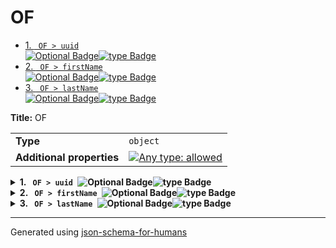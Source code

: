 # OF

- [1. <code> OF > uuid </code><img alt="Optional Badge" src="https://img.shields.io/badge/Optional-yellow"><img alt="type Badge" src="https://img.shields.io/badge/type-string-4c72b0">](#uuid)
- [2. <code> OF > firstName </code><img alt="Optional Badge" src="https://img.shields.io/badge/Optional-yellow"><img alt="type Badge" src="https://img.shields.io/badge/type-string-4c72b0">](#firstName)
- [3. <code> OF > lastName </code><img alt="Optional Badge" src="https://img.shields.io/badge/Optional-yellow"><img alt="type Badge" src="https://img.shields.io/badge/type-string-4c72b0">](#lastName)

**Title:** OF

|                           |                                                                                                                                   |
| ------------------------- | --------------------------------------------------------------------------------------------------------------------------------- |
| **Type**                  | `object`                                                                                                                          |
| **Additional properties** | [![Any type: allowed](https://img.shields.io/badge/Any%20type-allowed-green)](# "Additional Properties of any type are allowed.") |

<details>
<summary>
<strong> <a name="uuid"></a>1. <code> OF > uuid </code><img alt="Optional Badge" src="https://img.shields.io/badge/Optional-yellow"><img alt="type Badge" src="https://img.shields.io/badge/type-string-4c72b0"></strong>  

</summary>
<blockquote>

|                |                  |
| -------------- | ---------------- |
| **Type**       | `string`         |
| **Defined in** | #/$defs/ofString |

**Description:** Unique Identifer

| Restrictions   |     |
| -------------- | --- |
| **Min length** | 5   |
| **Max length** | 250 |

**Example:** 

```json
"29292929292929292929292"
```

</blockquote>
</details>

<details>
<summary>
<strong> <a name="firstName"></a>2. <code> OF > firstName </code><img alt="Optional Badge" src="https://img.shields.io/badge/Optional-yellow"><img alt="type Badge" src="https://img.shields.io/badge/type-string-4c72b0"></strong>  

</summary>
<blockquote>

|                |                  |
| -------------- | ---------------- |
| **Type**       | `string`         |
| **Defined in** | #/$defs/ofString |

**Description:** first name

| Restrictions   |     |
| -------------- | --- |
| **Min length** | 10  |
| **Max length** | 250 |

**Example:** 

```json
"John"
```

</blockquote>
</details>

<details>
<summary>
<strong> <a name="lastName"></a>3. <code> OF > lastName </code><img alt="Optional Badge" src="https://img.shields.io/badge/Optional-yellow"><img alt="type Badge" src="https://img.shields.io/badge/type-string-4c72b0"></strong>  

</summary>
<blockquote>

|                |                  |
| -------------- | ---------------- |
| **Type**       | `string`         |
| **Defined in** | #/$defs/ofString |

**Description:** last name

| Restrictions   |    |
| -------------- | -- |
| **Min length** | 5  |
| **Max length** | 10 |

**Example:** 

```json
"Doe"
```

</blockquote>
</details>

----------------------------------------------------------------------------------------------------------------------------
Generated using [json-schema-for-humans](https://github.com/coveooss/json-schema-for-humans)